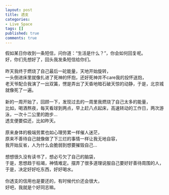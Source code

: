 ```yaml
---
layout: post
title: 透支
categories:
- Live Space
tags: []
published: true
comments: true
---
```

<p><div>
<div>假如某日你收到一条短信，问你道：“生活是什么？”，你会如何回复呢。</div>
<div>好，你们先想好了，回头我发条短信给你们。</div>
<div> </div>
<div>昨天我终于燃烧了自己最后一砣能量，天地开始旋转，</div>
<div>一头倒进床里就像扎进了死神的怀抱，还好死神并不care我的投怀送抱，</div>
<div>老天爷配合我演了一出双簧，愣是弄出了天昏地暗石破天惊的动静，于是，北京城就像死了一遍。</div>
<div> </div>
<div>新的一周开始了，回顾一下，发现过去的一周里我燃烧了自己太多的能量，</div>
<div>比如，喝酒熬夜，每天看球到两点，早上赶八点起床，高速转动的工作日，两次游泳，一次十二公里的跑步...</div>
<div>透支便要偿还，比如昨天。</div>
<div> </div>
<div>原来身体的极端劳累也如心理劳累一样催人迷茫，</div>
<div>原来不善待自己就像做了下三烂的事情一样让我无地自容，</div>
<div>我开始反省，人为什么会脆弱到想要摧毁自己...</div>
<div> </div>
<div>想想很久没有读书了，想必亏欠了自己的脑袋，</div>
<div>于是，思想趋于枯竭，神情难定。摆弄了很多道理说服自己要好好善待周围的人，</div>
<div>于是，决定好好吃东西，好好喝水。</div>
<div> </div>
<div>你透支的信用也是要还的，有时候代价还会很大，</div>
<div>好吧，我就是个好同志嘛。</div></div></p>
